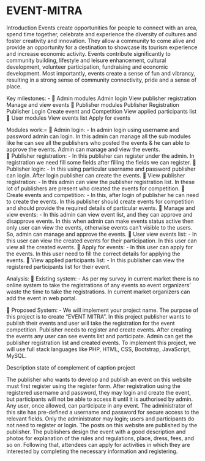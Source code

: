 # EVENT-MITRA

Introduction 
Events create opportunities for people to connect with an area, spend time together, celebrate and experience the diversity of cultures and foster creativity and innovation. They allow a community to come alive and provide an opportunity for a destination to showcase its tourism experience and increase economic activity. Events contribute significantly to community building, lifestyle and leisure enhancement, cultural development, volunteer participation, fundraising and economic development. Most importantly, events create a sense of fun and vibrancy, resulting in a strong sense of community connectivity, pride and a sense of place. 

Key milestones: -
	Admin modules 
 Admin login 
 View publisher registration 
 Manage and view events 
	Publisher modules 
 Publisher Registration 
 Publisher Login 
 Create event and Competition 
 View applied participants list 
	User modules 
 View events list 
 Apply for events 

Modules work:=
	Admin login: - 
In admin login using username and password admin can login. In this admin can manage all the sub modules like he can see all the publishers who posted the events & he can able to approve the events. Admin can manage and view the events.  
	Publisher registration: - 
In this publisher can register under the admin. In registration we need fill some fields after filling the fields we can register. 
	Publisher login: - 
In this using particular username and password publisher can login. After login publisher can create the events. 
	View publisher registration: - 
In this admin can view the publisher registration list. In these lot of publishers are present who created the events for competition. 
	Create events and competition: - 
In this, after login of publisher he can need to create the events. In this publisher should create events for competition and should provide the required details of particular events. 
	Manage and view events: - 
In this admin can view event list, and they can approve and disapprove events. 
In this when admin can make events status active then only user can view the events, otherwise events can’t visible to the users. So, admin can manage and approve the events. 
	User view events list: - 
In this user can view the created events for their participation. In this user can view all the created events. 
	Apply for events: - 
In this user can apply for the events. In this user need to fill the correct details for applying the events. 
	View applied participants list: - 
In this publisher can view the registered participants list for their event. 

Analysis:
	Existing system: - As per my survey in current market there is no online system to take the registrations of any events so event organizers’ waste the time to take the registrations. In current market organizers can add the event in web portal.    
 
	Proposed System: - We will implement your project name.  The purpose of this project is to create “EVENT MITRA”. In this project publisher wants to publish their events and user will take the registration for the event competition. Publisher needs to register and create events. After creating the events any user can see events list and participate. Admin can get the publisher registration list and created events. To implement this project, we will use full stack languages like PHP, HTML, CSS, Bootstrap, JavaScript, MySQL. 

Description state of complement of caption project

The publisher who wants to develop and publish an event on this website must first register using the register form. After registration using the registered username and password, they may login and create the event, but participants will not be able to access it until it is authorised by admin. Any user, once allowed, can participate in any event. The administrator of this site has pre-defined a username and password for secure access to the relevant fields. Only the administrator may login; users and participants do not need to register or login.
The posts on this website are published by the publisher. The publishers design the event with a good description and photos for explanation of the rules and regulations, place, dress, fees, and so on. Following that, attendees can apply for activities in which they are interested by completing the necessary information and registering.


